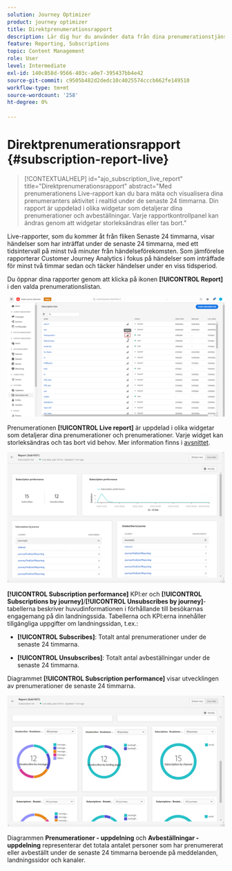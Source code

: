 ```yaml
---
solution: Journey Optimizer
product: journey optimizer
title: Direktprenumerationsrapport
description: Lär dig hur du använder data från dina prenumerationstjänster med prenumerationsrapporten
feature: Reporting, Subscriptions
topic: Content Management
role: User
level: Intermediate
exl-id: 140c858d-9566-403c-a0e7-395437bb4e42
source-git-commit: c9505b482d2dedc10c4025574cccb662fe149510
workflow-type: tm+mt
source-wordcount: '258'
ht-degree: 0%

---
```


# Direktprenumerationsrapport {#subscription-report-live}

>[!CONTEXTUALHELP]
>id="ajo_subscription_live_report"
>title="Direktprenumerationsrapport"
>abstract="Med prenumerationens Live-rapport kan du bara mäta och visualisera dina prenumeranters aktivitet i realtid under de senaste 24 timmarna. Din rapport är uppdelad i olika widgetar som detaljerar dina prenumerationer och avbeställningar. Varje rapportkontrollpanel kan ändras genom att widgetar storleksändras eller tas bort."

Live-rapporter, som du kommer åt från fliken Senaste 24 timmarna, visar händelser som har inträffat under de senaste 24 timmarna, med ett tidsintervall på minst två minuter från händelseförekomsten. Som jämförelse rapporterar Customer Journey Analytics i fokus på händelser som inträffade för minst två timmar sedan och täcker händelser under en viss tidsperiod.

Du öppnar dina rapporter genom att klicka på ikonen **[!UICONTROL Report]** i den valda prenumerationslistan.

![](assets/subscription_report_7.png)

Prenumerationen **[!UICONTROL Live report]** är uppdelad i olika widgetar som detaljerar dina prenumerationer och prenumerationer. Varje widget kan storleksändras och tas bort vid behov. Mer information finns i [avsnittet](live-report.md).

![](assets/subscription_report_3.png)

**[!UICONTROL Subscription performance]** KPI:er och **[!UICONTROL Subscriptions by journey]**/**[!UICONTROL Unsubscribes by journey]**-tabellerna beskriver huvudinformationen i förhållande till besökarnas engagemang på din landningssida. Tabellerna och KPI:erna innehåller tillgängliga uppgifter om landningssidan, t.ex.:

* **[!UICONTROL Subscribes]**: Totalt antal prenumerationer under de senaste 24 timmarna.

* **[!UICONTROL Unsubscribes]**: Totalt antal avbeställningar under de senaste 24 timmarna.

Diagrammet **[!UICONTROL Subscription performance]** visar utvecklingen av prenumerationer de senaste 24 timmarna.

![](assets/subscription_report_4.png)

Diagrammen **Prenumerationer - uppdelning** och **Avbeställningar - uppdelning** representerar det totala antalet personer som har prenumererat eller avbeställt under de senaste 24 timmarna beroende på meddelanden, landningssidor och kanaler.
